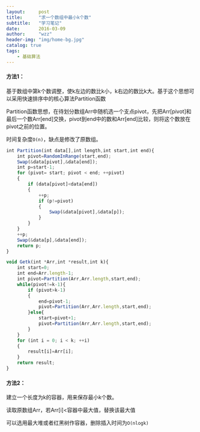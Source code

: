 ```yaml
---
layout:     post
title:      "求一个数组中最小k个数"
subtitle:   "学习笔记"
date:       2016-03-09
author:     "wzz"
header-img: "img/home-bg.jpg"
catalog: true
tags:
    - 基础算法
---
```



#### 方法1：

基于数组中第k个数调整，使k左边的数比k小，k右边的数比k大。基于这个思想可以采用快速排序中的核心算法Partition函数

Partition函数思想，在待划分数组Arr中随机选一个支点pivot，先把Arr[pivot]和最后一个数Arr[end]交换，pivot到end中的数和Arr[end]比较，则将这个数放在pivot之前的位置。

时间复杂度`O(n)`，缺点是修改了原数组。

```js
int Partition(int data[],int length,int start,int end){
    int pivot=RandomInRange(start,end);
    Swap(&data[pivot],&data[end]);
    int p=start-1;
    for (pivot= start; pivot < end; ++pivot)
    {
        if (data[pivot]<data[end])
        {
            ++p;
            if (p!=pivot)
            {
                Swap(&data[pivot],&data[p]);
            }
        }
    }
    ++p;
    Swap(&data[p],&data[end]);
    return p;
}

void Getk(int *Arr,int *result,int k){
    int start=0;
    int end=Arr.length-1;
    int pivot=Partition(Arr,Arr.length,start,end);
    while(pivot!=k-1){
        if (pivot>k-1)
        {
            end=pivot-1;
            pivot=Partition(Arr,Arr.length,start,end);
        }else{
            start=pivot+1;
            pivot=Partition(Arr,Arr.length,start,end);
        }
    }
    for (int i = 0; i < k; ++i)
    {
        result[i]=Arr[i];
    }
    return result;
}
```

#### 方法2：

建立一个长度为k的容器，用来保存最小k个数。

读取原数组Arr，若Arr[i]<容器中最大值，替换该最大值

可以选用最大堆或者红黑树作容器，删除插入时间为`O(nlogk)`

